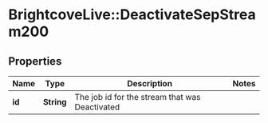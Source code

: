 # BrightcoveLive::DeactivateSepStream200

## Properties
Name | Type | Description | Notes
------------ | ------------- | ------------- | -------------
**id** | **String** | The job id for the stream that was Deactivated | 


